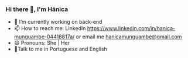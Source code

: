### Hi there 👋, I'm Hánica


- 🔭 I’m currently working on back-end
- 📫 How to reach me: LinkedIn https://www.linkedin.com/in/hanica-munguambe-04418817a/ or email me hanicamunguambe@gmail.com 
- 😄 Pronouns: She | Her 
- 🍄Talk to me in Portuguese and English

